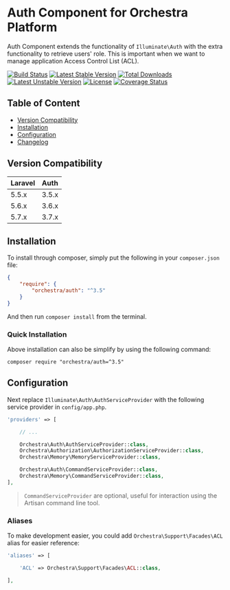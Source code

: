 Auth Component for Orchestra Platform
==============

Auth Component extends the functionality of `Illuminate\Auth` with the extra functionality to retrieve users' role. This is important when we want to manage application Access Control List (ACL).

[![Build Status](https://travis-ci.org/orchestral/auth.svg?branch=master)](https://travis-ci.org/orchestral/auth)
[![Latest Stable Version](https://poser.pugx.org/orchestra/auth/version)](https://packagist.org/packages/orchestra/auth)
[![Total Downloads](https://poser.pugx.org/orchestra/auth/downloads)](https://packagist.org/packages/orchestra/auth)
[![Latest Unstable Version](https://poser.pugx.org/orchestra/auth/v/unstable)](//packagist.org/packages/orchestra/auth)
[![License](https://poser.pugx.org/orchestra/auth/license)](https://packagist.org/packages/orchestra/auth)
[![Coverage Status](https://coveralls.io/repos/github/orchestral/auth/badge.svg?branch=master)](https://coveralls.io/github/orchestral/auth?branch=master)

## Table of Content

* [Version Compatibility](#version-compatibility)
* [Installation](#installation)
* [Configuration](#configuration)
* [Changelog](https://github.com/orchestral/auth/releases)

## Version Compatibility

Laravel    | Auth
:----------|:----------
 5.5.x     | 3.5.x
 5.6.x     | 3.6.x
 5.7.x     | 3.7.x

## Installation

To install through composer, simply put the following in your `composer.json` file:

```json
{
    "require": {
        "orchestra/auth": "^3.5"
    }
}
```

And then run `composer install` from the terminal.

### Quick Installation

Above installation can also be simplify by using the following command:

    composer require "orchestra/auth=^3.5"

## Configuration

Next replace `Illuminate\Auth\AuthServiceProvider` with the following service provider in `config/app.php`.

```php
'providers' => [

    // ...

    Orchestra\Auth\AuthServiceProvider::class,
    Orchestra\Authorization\AuthorizationServiceProvider::class,
    Orchestra\Memory\MemoryServiceProvider::class,

    Orchestra\Auth\CommandServiceProvider::class,
    Orchestra\Memory\CommandServiceProvider::class,
],
```

> `CommandServiceProvider` are optional, useful for interaction using the Artisan command line tool.

### Aliases

To make development easier, you could add `Orchestra\Support\Facades\ACL` alias for easier reference:

```php
'aliases' => [

    'ACL' => Orchestra\Support\Facades\ACL::class,

],
```

